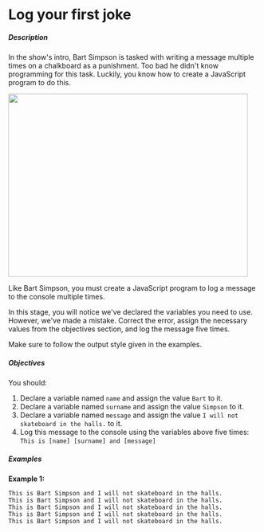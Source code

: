 # Log your first joke
<div class="step-text">
<h5 id="description">Description</h5>
<p>In the show's intro, Bart Simpson is tasked with writing a message multiple times on a chalkboard as a punishment. Too bad he didn't know programming for this task. Luckily, you know how to create a JavaScript program to do this.</p>
<p><picture><img alt="" height="368" name="giphy.webp" src="https://ucarecdn.com/762b532a-54b5-46e6-b505-a6f6e11380e8/" width="480"/></picture></p>
<p>Like Bart Simpson, you must create a JavaScript program to log a message to the console multiple times.</p>
<p>In this stage, you will notice we've declared the variables you need to use. However, we've made a mistake. Correct the error, assign the necessary values from the objectives section, and log the message five times.</p>
<p></p><div class="alert alert-primary">Make sure to follow the output style given in the examples.</div>
<h5 id="objectives">Objectives</h5>
<p>You should:</p>
<ol>
<li>Declare a variable named <code class="java">name</code> and assign the value <code class="java">Bart</code> to it.</li>
<li>Declare a variable named <code class="java">surname</code> and assign the value <code class="java">Simpson</code> to it.</li>
<li>Declare a variable named <code class="java">message</code> and assign the value <code class="java">I will not skateboard in the halls.</code> to it.</li>
<li>Log this message to the console using the variables above five times: <code class="java">This is [name] [surname] and [message]</code></li>
</ol>
<h5 id="examples">Examples</h5>
<p><strong>Example 1:</strong></p>
<pre><code class="language-no-highlight">This is Bart Simpson and I will not skateboard in the halls.
This is Bart Simpson and I will not skateboard in the halls.
This is Bart Simpson and I will not skateboard in the halls.
This is Bart Simpson and I will not skateboard in the halls.
This is Bart Simpson and I will not skateboard in the halls.
</code></pre>

</div>

